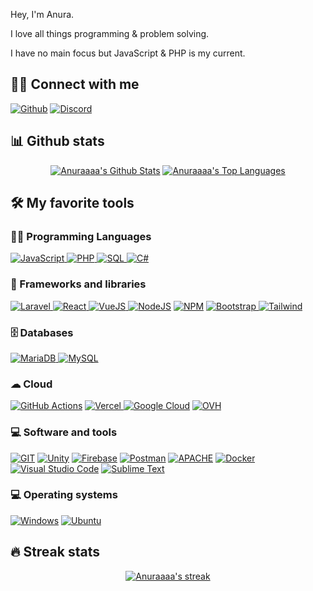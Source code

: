 Hey, I'm Anura.

I love all things programming & problem solving.

I have no main focus but JavaScript & PHP is my current.

## 🙋‍♂️ Connect with me

<!-- Badges template - https://github.com/badges/shields -->
<p>
    <a href="https://github.com/Anuraaaa">
        <img alt="Github"
             src="https://img.shields.io/badge/GitHub-100000?style=for-the-badge&logo=github&logoColor=white"></a>
    <a href="https://discord.com/users/422757149115023360">
        <img alt="Discord"
             src="https://img.shields.io/badge/Discord-728FCE?style=for-the-badge&logo=discord&logoColor=white"></a>
</p>


## 📊 Github stats
<p align="center">
    <a align="center" href="https://github-readme-stats.vercel.app/api?username=Anuraaaa&show_icons=true&count_private=true&theme=react&hide_border=true&bg_color=1F222E&title_color=F85D7F&icon_color=F8D866"><img alt="Anuraaaa's Github Stats"
                    src="https://github-readme-stats.vercel.app/api?username=Anuraaaa&show_icons=true&count_private=true&theme=react&hide_border=true&bg_color=1F222E&title_color=F85D7F&icon_color=F8D866" /></a>
  <a align="center" href="https://github-readme-stats.vercel.app/api/top-langs/?username=Anuraaaa&langs_count=8&layout=compact&theme=react&hide_border=true&bg_color=1F222E&title_color=F85D7F&icon_color=F8D866">
    <img alt="Anuraaaa's Top Languages" src="https://github-readme-stats.vercel.app/api/top-langs/?username=Anuraaaa&langs_count=8&layout=compact&theme=react&hide_border=true&bg_color=1F222E&title_color=F85D7F&icon_color=F8D866" /></a>
</p>

<!-- soon
<p>
  <a align="center" href="#">
    <img src="https://github-profile-trophy.vercel.app/?username=Anuraaaa&theme=monokai&column=8&no-frame=true&no-bg=true">
  </a>
</p>
-->


## 🛠️ My favorite tools

### 👨‍💻 Programming Languages

<p>
    <a href="#">
        <img alt="JavaScript"
             src="https://img.shields.io/badge/JavaScript-323330?style=for-the-badge&logo=javascript&logoColor=F7DF1E" />
	</a>
    <a href="#">
        <img alt="PHP"
             src="https://img.shields.io/badge/PHP-777BB4?style=for-the-badge&logo=php&logoColor=white" />
	</a>
    <a href="#">
        <img alt="SQL"
             src="https://img.shields.io/badge/SQL%20-%23025E8C.svg?style=for-the-badge&logo=amazon-dynamodb&logoColor=white" />
	</a>
    <a href="#">
        <img alt="C#"
             src="https://img.shields.io/badge/C%23-239120?style=for-the-badge&logo=c-sharp&logoColor=white" />
	</a>
</p>


### 🧰 Frameworks and libraries

<p>
    <a href="#">
        <img alt="Laravel"
             src="https://img.shields.io/badge/Laravel-FF0000?style=for-the-badge&logo=laravel&logoColor=white"/>
	</a>
    <a href="#">
        <img alt="React"
             src="https://img.shields.io/badge/React-20232A?style=for-the-badge&logo=react&logoColor=61DAFB"/>
	</a>
    <a href="#">
        <img alt="VueJS"
             src="https://img.shields.io/badge/Vue.js-35495E?style=for-the-badge&logo=vuedotjs&logoColor=4FC08D"/>
	</a>
    <a href="#">
        <img alt="NodeJS"
             src="https://img.shields.io/badge/Node.js-339933?style=for-the-badge&logo=nodedotjs&logoColor=white"></a>
    <a href="#">
        <img alt="NPM"
             src="https://img.shields.io/badge/npm-CB3837?style=for-the-badge&logo=npm&logoColor=white"/></a>
	</a>
    <a href="#">
        <img alt="Bootstrap"
             src="https://img.shields.io/badge/Bootstrap-563D7C?style=for-the-badge&logo=bootstrap&logoColor=white"/>
	</a>
    <a href="#">
        <img alt="Tailwind"
             src="https://img.shields.io/badge/tailwindcss-1DA1F2?style=for-the-badge&logo=tailwindcss&logoColor=white"/>
	</a>
  <!-- soon
    <a href="#">
        <img alt="Chakra-UI"
             src="https://img.shields.io/badge/Chakra--UI-319795?style=for-the-badge&logo=chakra-ui&logoColor=white"/>
	</a>
    <a href="#">
        <img alt="Material-UI"
             src="https://img.shields.io/badge/Material--UI-0081CB?style=for-the-badge&logo=material-ui&logoColor=white"/>
	</a>
    <a href="#">
        <img alt="RabbitMQ"
             src="https://img.shields.io/badge/rabbitmq-%23FF6600.svg?&style=for-the-badge&logo=rabbitmq&logoColor=white"/>
	</a>
  -->
</p>

### 🗄️ Databases

<p>
    <a href="#">
        <img alt="MariaDB"
             src="https://img.shields.io/badge/MariaDB-003545?style=for-the-badge&logo=mariadb&logoColor=white"/>
	</a>
    <a href="#">
        <img alt="MySQL"
             src="https://img.shields.io/badge/MySQL-00000F?style=for-the-badge&logo=mysql&logoColor=white"/>
	</a>
  <!-- soon
    <a href="#">
        <img alt="Oracle"
             src="https://img.shields.io/badge/Oracle-F80000?style=for-the-badge&logo=oracle&logoColor=black"/></a>
    <a href="#">
        <img alt="SQLite"
             src="https://img.shields.io/badge/SQLite-07405E?style=for-the-badge&logo=sqlite&logoColor=white"/></a>
    <a href="#">
        <img alt="Redis"
             src="https://img.shields.io/badge/redis-%23DD0031.svg?&style=for-the-badge&logo=redis&logoColor=white"/></a>
  -->
</p>

### ☁ Cloud
<p>
    <a href="#">
        <img alt="GitHub Actions"
             src="https://img.shields.io/badge/GitHub_Actions-2088FF?style=for-the-badge&logo=github-actions&logoColor=white"></a>
    <a href="#">
        <img alt="Vercel"
             src="https://img.shields.io/badge/Vercel-000000?style=for-the-badge&logo=vercel&logoColor=white"/>
    </a>
    <a href="#">
        <img alt="Google Cloud"
             src="https://img.shields.io/badge/Google_Cloud-4285F4?style=for-the-badge&logo=google-cloud&logoColor=white"></a>
    <a href="#">
        <img alt="OVH"
             src="https://img.shields.io/badge/OVH_Cloud-00008B?style=for-the-badge&logo=ovh&logoColor=white"/></a>
    <!-- soon         
    <a href="#">
        <img alt="Heroku"
             src="https://img.shields.io/badge/heroku-%23430098.svg?style=for-the-badge&logo=heroku&logoColor=white"/></a>
    <a href="#">
        <img alt="Netlify"
             src="https://img.shields.io/badge/Netlify-00C7B7?style=for-the-badge&logo=netlify&logoColor=white"/>
    </a>
    <a href="#">
        <img alt="Digital Ocean"
             src="https://img.shields.io/badge/Digital_Ocean-0080FF?style=for-the-badge&logo=DigitalOcean&logoColor=white"></a>
    -->
</p>

### 💻 Software and tools
<p>
    <a href="#">
        <img alt="GIT"
             src="https://img.shields.io/badge/Git-F05032?style=for-the-badge&logo=git&logoColor=white"></a>
    <a href="#">
        <img alt="Unity"
             src="https://img.shields.io/badge/Unity-black?style=for-the-badge&logo=unity&logoColor=white"></a>
    <a href="#">
        <img alt="Firebase"
             src="https://img.shields.io/badge/firebase-ffca28?style=for-the-badge&logo=firebase&logoColor=black"></a>
    <a href="#">
        <img alt="Postman"
             src="https://img.shields.io/badge/Postman-FF6C37?style=for-the-badge&logo=Postman&logoColor=white"></a>
    <a href="#">
        <img alt="APACHE" 
             src="https://img.shields.io/badge/APACHE-D1A162?style=for-the-badge&logo=apache&logoColor=white"></a>
    <a href="#">
        <img alt="Docker"
             src="https://img.shields.io/badge/Docker-2CA5E0?style=for-the-badge&logo=docker&logoColor=white"></a>
    <a href="#">
        <img alt="Visual Studio Code"
             src="https://img.shields.io/badge/Visual_Studio_Code-0078D4?style=for-the-badge&logo=visual%20studio%20code&logoColor=white"></a>
    <a href="#">
        <img alt="Sublime Text"
             src="https://img.shields.io/badge/sublime_text-%23575757.svg?&style=for-the-badge&logo=sublime-text&logoColor=important"></a>
    <!-- soon
    <a href="#">
        <img alt="NextJS"
             src="https://img.shields.io/badge/next.js-000000?style=for-the-badge&logo=nextdotjs&logoColor=white"></a>
    <a href="#">
        <img alt="Jupyter"
             src="https://img.shields.io/badge/Jupyter-F37626.svg?&style=for-the-badge&logo=Jupyter&logoColor=white"></a>
    <a href="#">
        <img alt="Mocha" 
             src="https://img.shields.io/badge/Mocha-8D6748?style=for-the-badge&logo=Mocha&logoColor=white"></a>
    <a href="#">
        <img alt="JEST" 
             src="https://img.shields.io/badge/Jest-323330?style=for-the-badge&logo=Jest&logoColor=white"></a>
    <a href="#">
        <img alt="ESLINT" 
             src="https://img.shields.io/badge/eslint-3A33D1?style=for-the-badge&logo=eslint&logoColor=white"></a>
    -->
</p>

### 💻 Operating systems
<p>
    <a href="#"><img alt="Windows"
                     src="https://img.shields.io/badge/Windows-0078D6?style=for-the-badge&logo=windows&logoColor=white"></a>
    <a href="#"><img alt="Ubuntu"
                     src="https://img.shields.io/badge/Ubuntu-E95420?style=for-the-badge&logo=ubuntu&logoColor=white"></a>
</p>

## 🔥 Streak stats

<!-- GitHub Readme Streak Stats - https://github.com/Anuraaaa/github-readme-streak-stats -->
<p align="center">
  <a href="#">
    <img title="🔥 Streak stats" alt="Anuraaaa's streak" src="https://github-readme-streak-stats.herokuapp.com/?user=Anuraaaa&theme=monokai-metallian&hide_border=true"/>
  </a>
</p>
